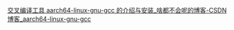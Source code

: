 [交叉编译工具 aarch64-linux-gnu-gcc 的介绍与安装_啥都不会呢的博客-CSDN博客_aarch64-linux-gnu-gcc](https://blog.csdn.net/weixin_49046732/article/details/120189948)
